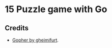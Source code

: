 # 15 Puzzle game with Go

## Credits

- [Gopher by gheimifurt](https://www.reddit.com/r/golang/comments/xdxb9a/gopher_ascii_art_for_bashrc/).
